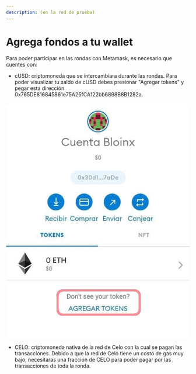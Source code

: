 ```yaml
---
description: (en la red de prueba)
---
```


# Agrega fondos a tu wallet

Para poder participar en las rondas con Metamask, es necesario que cuentes con:

* cUSD: criptomoneda que se intercambiara durante las rondas. Para poder visualizar tu saldo de cUSD debes presionar "Agregar tokens" y pegar esta dirección 0x765DE816845861e75A25fCA122bb6898B8B1282a.

![](../.gitbook/assets/3-cripto-1.jpg)

* CELO: criptomoneda nativa de la red de Celo con la cual se pagan las transacciones. Debido a que la red de Celo tiene un costo de gas muy bajo, necesitaras una fracción de CELO para poder pagar por las transacciones de toda la ronda.

